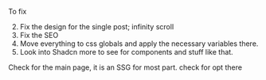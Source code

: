 To fix

2. Fix the design for the single post; infinity scroll
3. Fix the SEO
4. Move everything to css globals and apply the necessary variables there.
5. Look into Shadcn more to see for components and stuff like that.

Check for the main page, it is an SSG for most part. check for opt there
